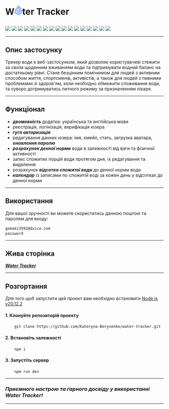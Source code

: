 # <p>W<img src="./public/logo.svg" width="25">ter Tracker</p>

<p>
    <a href="https://developer.mozilla.org/en-US/docs/Web/JavaScript"><img src="https://img.shields.io/badge/JavaScript-cyan" /></a>
    <a href="https://react.dev/"><img src="https://img.shields.io/badge/React-blue"  /></a>
    <a href="https://redux.js.org/"><img src="https://img.shields.io/badge/Redux-darkblue"  /></a>
    <a href="https://redux-toolkit.js.org/"><img src="https://img.shields.io/badge/reduxToolkit-steelblue" /></a>
    <a href="https://redux.js.org/usage/writing-logic-thunks"><img src="https://img.shields.io/badge/ReduxThunk-blue"  /></a>
    <a href="https://www.npmjs.com/package/cloudinary"><img src="https://img.shields.io/badge/cloudniry-cyan" /></a>
    <a href="https://axios-http.com/docs/intro"><img src="https://img.shields.io/badge/Axios-steelblue" /></a>
    <a href="https://www.npmjs.com/package/yup"><img src="https://img.shields.io/badge/Yup-darkblue"  /></a>
    <a href="https://ant.design/"><img src="https://img.shields.io/badge/Antd-blue"  /></a>
    <a href="https://www.npmjs.com/package/dayjs"><img src="https://img.shields.io/badge/dayjs-cyan" /></a>
    <a href="https://formik.org/docs/overview"><img src="https://img.shields.io/badge/formik-steelblue"  /></a>
    <a href="https://react.i18next.com/"><img src="https://img.shields.io/badge/reactI18next-darkblue" /></a>
    <a href="https://www.npmjs.com/package/redux-persist"><img src="https://img.shields.io/badge/reduxPersist-blue" /></a>
    <a href="https://www.npmjs.com/package/react-toastify"><img src="https://img.shields.io/badge/reactToastify-cyan"  /></a>
    <a href="https://www.npmjs.com/package/reselect"><img src="https://img.shields.io/badge/reselect-steelblue"  /></a>
    <a href="https://www.npmjs.com/package/react-spinners"><img src="https://img.shields.io/badge/reactSpinners-darkblue" /></a>
    <a href="https://www.npmjs.com/package/react-icons"><img src="https://img.shields.io/badge/reactIcons-blue"  /></a>
</p>

---

## Опис застосунку

Трекер води є веб-застосунком, який дозволяє користувачеві стежити за своїм щоденним вживанням води та підтримувати водний баланс на достатньому рівні. Стане безцінним помічником для людей з активним способом життя, спортсменів, активістів, а також для людей з певними проблемами зі здоров'ям, коли необхідно обмежити споживання води, та суворо дотримуватись питного режиму за призначенням лікаря.

---

## Функціонал

- **_двомовність_** додатка: українська та англійська мови
- реєстрація, логінізація, верифікація юзера
- **_гугл авторизація_**
- редагування данних юзера: імя, ємейл, стать, загрузка аватара, **_оновлення паролю_**
- **_розрахунок денної норми_** води в залежності від ваги та фізичної активності
- запис спожитих порцій води протягом дня, іх редагування та видалення
- розрахунок **_відсотка спожитої води_** до денної норми води
- **_календар_** із записами по спожитій воді за кожен день у відсотках до денної норми

---

## Використання

Для вашої зручності ви можете скористатись данною поштою та паролем для входу:

```
gomaki3592@dxice.com
password
```

---

## Жива сторінка

**_<a href="water-tracker-pi.vercel.app">Water Tracker</a>_**

---

## Розгортання

Для того щоб запустити цей проект вам необхідно встановити <a href="https://nodejs.org/en">Node.js v20.12.2</a>

#### 1. Клонуйте репозиторій проекту

```
    git clone https://github.com/Kateryna-Borysenko/water-tracker.git
```

#### 2. Встановіть залежності

```
    npm i
```

#### 3. Запустіть сервер

```
    npm run dev
```

---

### **_Приємного настрою та гарного досвіду у використанні Water Tracker!_**

---
